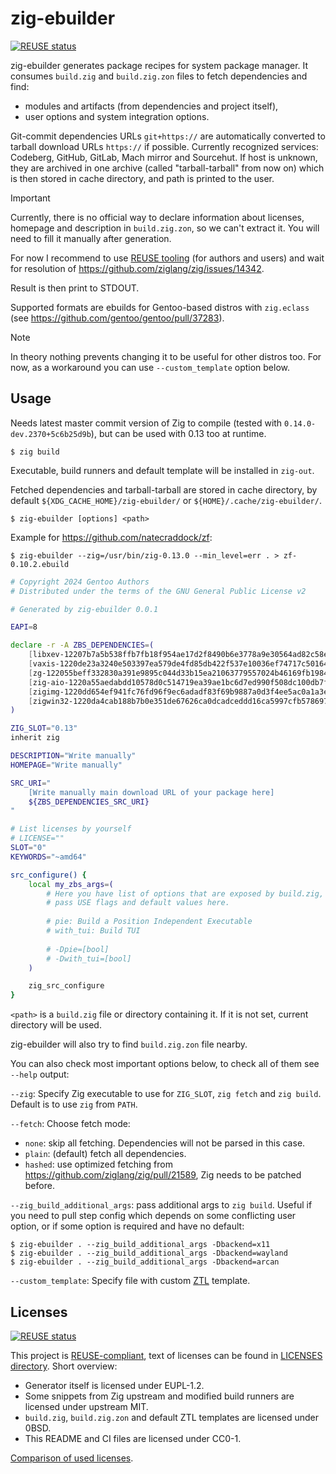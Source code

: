 <!--
SPDX-FileCopyrightText: 2024 BratishkaErik

SPDX-License-Identifier: CC0-1.0
-->

# zig-ebuilder

[![REUSE status](https://api.reuse.software/badge/github.com/BratishkaErik/zig-ebuilder)](https://api.reuse.software/info/github.com/BratishkaErik/zig-ebuilder)

zig-ebuilder generates package recipes for system package manager.
It consumes `build.zig` and `build.zig.zon` files to fetch dependencies and find:
* modules and artifacts (from dependencies and project itself),
* user options and system integration options.

Git-commit dependencies URLs `git+https://` are automatically converted
to tarball download URLs `https://` if possible. Currently recognized
services: Codeberg, GitHub, GitLab, Mach mirror and Sourcehut.
If host is unknown, they are archived in one archive
(called "tarball-tarball" from now on) which is then stored in cache
directory, and path is printed to the user.

> [!IMPORTANT]
> Currently, there is no official way to declare information about
> licenses, homepage and description in `build.zig.zon`, so we
> can't extract it. You will need to fill it manually after generation.
>
> For now I recommend to use [REUSE tooling](https://reuse.software/)
> (for authors and users) and wait for resolution of
> https://github.com/ziglang/zig/issues/14342.

Result is then print to STDOUT.

Supported formats are ebuilds for Gentoo-based distros with
`zig.eclass` (see https://github.com/gentoo/gentoo/pull/37283).

> [!NOTE]
> In theory nothing prevents changing it to be useful for other distros too.
> For now, as a workaround you can use `--custom_template` option below. 

## Usage

Needs latest master commit version of Zig to compile (tested with
`0.14.0-dev.2370+5c6b25d9b`), but can be used with 0.13 too at runtime.

```console
$ zig build
```

Executable, build runners and default template will be installed in `zig-out`.

Fetched dependencies and tarball-tarball are stored in cache directory,
by default `${XDG_CACHE_HOME}/zig-ebuilder/` or `${HOME}/.cache/zig-ebuilder/`.

```console
$ zig-ebuilder [options] <path>
```

Example for https://github.com/natecraddock/zf:

```console
$ zig-ebuilder --zig=/usr/bin/zig-0.13.0 --min_level=err . > zf-0.10.2.ebuild
```

```bash
# Copyright 2024 Gentoo Authors
# Distributed under the terms of the GNU General Public License v2

# Generated by zig-ebuilder 0.0.1

EAPI=8

declare -r -A ZBS_DEPENDENCIES=(
	[libxev-12207b7a5b538ffb7fb18f954ae17d2f8490b6e3778a9e30564ad82c58ee8da52361.tar.gz]='https://github.com/mitchellh/libxev/archive/f6a672a78436d8efee1aa847a43a900ad773618b.tar.gz'
	[vaxis-1220de23a3240e503397ea579de4fd85db422f537e10036ef74717c50164475813ce.tar.gz]='https://github.com/rockorager/libvaxis/archive/refs/tags/v0.5.1.tar.gz'
	[zg-122055beff332830a391e9895c044d33b15ea21063779557024b46169fb1984c6e40.tar.gz]='https://codeberg.org/atman/zg/archive/v0.13.2.tar.gz'
	[zig-aio-1220a55aedabdd10578d0c514719ea39ae1bc6d7ed990f508dc100db7f0ccf391437.tar.gz]='https://github.com/Cloudef/zig-aio/archive/b5a407344379508466c5dcbe4c74438a6166e2ca.tar.gz'
	[zigimg-1220dd654ef941fc76fd96f9ec6adadf83f69b9887a0d3f4ee5ac0a1a3e11be35cf5.tar.gz]='https://github.com/zigimg/zigimg/archive/3a667bdb3d7f0955a5a51c8468eac83210c1439e.tar.gz'
	[zigwin32-1220da4cab188b7b0e351de67626ca0dcadceddd16ca5997cfb578697f0525a59dac.tar.gz]='https://github.com/marlersoft/zigwin32/archive/4a78e716ae6496f52d9ddaf4fda2c4bb692631cd.tar.gz'
)

ZIG_SLOT="0.13"
inherit zig

DESCRIPTION="Write manually"
HOMEPAGE="Write manually"

SRC_URI="
	[Write manually main download URL of your package here]
	${ZBS_DEPENDENCIES_SRC_URI}
"

# List licenses by yourself
# LICENSE=""
SLOT="0"
KEYWORDS="~amd64"

src_configure() {
	local my_zbs_args=(
		# Here you have list of options that are exposed by build.zig,
		# pass USE flags and default values here.
		
		# pie: Build a Position Independent Executable
		# with_tui: Build TUI
		
		# -Dpie=[bool] 
		# -Dwith_tui=[bool] 
	)

	zig_src_configure
}
```

`<path>` is a `build.zig` file or directory containing it.
If it is not set, current directory will be used.

zig-ebuilder will also try to find `build.zig.zon` file nearby.

You can also check most important options below, to check all of them
see `--help` output:

`--zig`: Specify Zig executable to use for `ZIG_SLOT`, `zig fetch` and
`zig build`. Default is to use `zig` from `PATH`.

`--fetch`: Choose fetch mode:
* `none`: skip all fetching. Dependencies will not be parsed in this case.
* `plain`: (default) fetch all dependencies.
* `hashed`: use optimized fetching from https://github.com/ziglang/zig/pull/21589,
Zig needs to be patched before.

`--zig_build_additional_args`: pass additional args to `zig build`.
Useful if you need to pull step config which depends on some conflicting
user option, or if some option is required and have no default:

```console
$ zig-ebuilder . --zig_build_additional_args -Dbackend=x11
$ zig-ebuilder . --zig_build_additional_args -Dbackend=wayland
$ zig-ebuilder . --zig_build_additional_args -Dbackend=arcan
```

`--custom_template`: Specify file with custom
[ZTL](https://github.com/karlseguin/ztl) template.

## Licenses

[![REUSE status](https://api.reuse.software/badge/github.com/BratishkaErik/zig-ebuilder)](https://api.reuse.software/info/github.com/BratishkaErik/zig-ebuilder)

This project is [REUSE-compliant](https://github.com/fsfe/reuse-tool),
text of licenses can be found in [LICENSES directory](LICENSES/).
Short overview:
* Generator itself is licensed under EUPL-1.2.
* Some snippets from Zig upstream and modified build runners are
licensed under upstream MIT.
* `build.zig`, `build.zig.zon` and default ZTL templates are
licensed under 0BSD.
* This README and CI files are licensed under CC0-1.

[Comparison of used licenses](https://interoperable-europe.ec.europa.eu/licence/compare/EUPL-1.2;MIT;0BSD;CC0-1.0).
